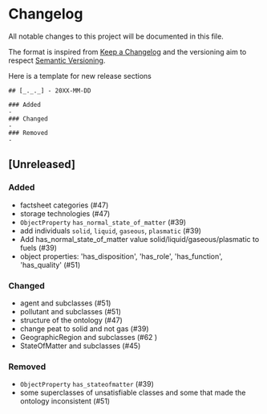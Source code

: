 # Changelog
All notable changes to this project will be documented in this file.

The format is inspired from [Keep a Changelog](http://keepachangelog.com/en/1.0.0/)
and the versioning aim to respect [Semantic Versioning](http://semver.org/spec/v2.0.0.html).

Here is a template for new release sections

```
## [_._._] - 20XX-MM-DD

### Added
-
### Changed
-
### Removed
-
```
## [Unreleased]

### Added
- factsheet categories (#47)
- storage technologies (#47)
- `ObjectProperty` `has_normal_state_of_matter` (#39)
- add individuals `solid`, `liquid`, `gaseous`, `plasmatic` (#39)
- Add has_normal_state_of_matter value solid/liquid/gaseous/plasmatic to fuels (#39)
- object properties: 'has_disposition', 'has_role', 'has_function',
  'has_quality' (#51)
### Changed
- agent and subclasses (#51)
- pollutant and subclasses (#51)
- structure of the ontology (#47)
- change peat to solid and not gas (#39)
- GeographicRegion and subclasses (#62 )
- StateOfMatter and subclasses (#45)


### Removed
- `ObjectProperty` `has_stateofmatter` (#39)
- some superclasses of unsatisfiable classes and some that made the
  ontology inconsistent (#51)

